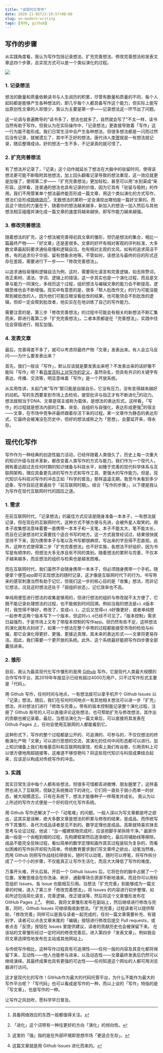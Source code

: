 ```yaml
---
title: "谈现代化写作"
date: 2020-11-05T23:19:57+08:00
slug: on-modern-writing
tags: [写作, github]
---
```


## 写作的步骤

从实践角度看，我认为写作包括记录想法、扩充完善想法、修改完善想法和发表文章这四个步骤，且实现方式可以是一个类似演化的过程。

![](/writing/images/on-modern-writing.svg)

### 1. 记录想法

想法的数量和质量依赖读书与人生阅历的积累，尽管有数量和质量的不同，每个人起码都是能够产生各种想法的，即几乎每个人都具备写作这个能力，但实际上能写出原创性文章的人却很少，我认为主要是第一步——记录想法这一环节出了问题。

这一论调与普遍教导的“读书多了，想法也就多了，自然就会写了”不太一样，读书当然有助于写作，但我认为在实际操作中，「记录想法」更直接导致着「写作」这一行为能不能形成。我们日常生活中会产生各种想法，但很多想法都是一闪而过然后没有记录，就被遗忘了，其中不乏好的想法。唐代诗人[李贺](https://baike.baidu.com/item/%E6%9D%8E%E8%B4%BA/764?fr=aladdin)就是一有想法就记录，随后整理成诗。好的想法一生不多，不记录真的就可惜了。

### 2. 扩充完善想法

有了想法并记录了，「记录」这个动作就延长了想法在大脑中的驻留时间，使得该想法更可能不断吸附其他想法，加上回头翻看记录导致的想法重现，这一效应就更是加强了，使得第二步——「扩充完善想法」更加轻松，甚至可以用”水到渠成“来形容。这样看，连普通的想法也具有记录的价值，因为它具有「驻留与吸附」的作用。我们不用管某单个想法最终能否形成一篇文章，用这个类似演化的方式写作，想法们会形成[网络效应](https://baike.baidu.com/item/%E7%BD%91%E7%BB%9C%E6%95%88%E5%BA%94/2127594?fr=aladdin)[^1]，无数想法的累积一定会涌现出哪怕是一篇好文章的。而且这个效应的力量在于，随着你的想法越来越多，新加入的想法一加入然后与其他想法相互碰撞并演化成一篇文章的速度将越来越快，即写作能力越来越强。

### 3. 修改完善想法

随着想法的扩充，这个想法被完善得初具文章的雏形，但仍是想法的集合，相比一篇最终产物——「好文章」还是差很多。文章的好坏有相对客观的评判标准，大多数文章最起码要求通俗易懂和逻辑自洽。也有相对主观的文风，如有的追求简洁干练，有的追求句子华丽、留有想象余地等。不管如何，该想法与最终的目的形式还存在差距，需要进行下一步——「修改完善想法」。

以追求通俗易懂和逻辑自洽为例，这时，需要简化语言和完善逻辑，如去除赘词，改正素材、语法、字词、逻辑上的错误。这一步其实也是一个演化过程，而且是文章与能力一同演化，多经历这个过程，组织想法与编辑文章的能力会不断提高，逻辑思维也会不断增强。现实中有意思的是，很多「帮人批改作文」的行为可能没能帮到被批改的人，因为他们可能压根没看批改的结果，也可能领会不到批改的逻辑，但却一定会帮到批改者，他实实在在地训练了自己的写作能力。

需要注意的是，第三步「修改完善想法」的过程中可能会有相关的新想法不断汇集而来，即进行着第二步「扩充完善想法」。二者本质都是在「完善想法」，实践中往往会穿插进行，相互加强。

### 4. 发表文章

最后，完善得差不多了，就可以考虑将最终产物「文章」发表出来。有人会立马反问——为什么要发表出来？

首先，我们一般谈「写作」，默认应该就是要发表出来吧？不发表出来的话好像不能叫「写作」吧？看[百度百科上对写作的定义](https://baike.baidu.com/item/%E5%86%99%E4%BD%9C/3087?fr=aladdin)，虽然杂乱，但具有共识的关键字有表达、传播、交流等，明显意味着「写作」是一个开放系统。

从实用性讲，关起门来”写作“那只能是自娱自乐，它没有压力，没有变得越来越好的动机。写的东西要拿到市场上去检验，接受批评与指正才有不断进化[^2]的动力。想法就相当于DNA，文章是宿主或称为载体，是想法的表达形式。这样看，「写作」的过程就是想法内部的汇集、突变、自组织与自强化，表达形成更强[^3]的宿主——文章，在市场中竞争并最终跟着存活下来的过程。某一文章作为静态的表达形式，它最终会被淹没在历史中，但好的想法或称之为「思想」，会蔓延开来，得永存。

## 现代化写作

写作作为一种经典的创造性脑力活动，已经伴随着人类很久了，历史上每一次重大的知识升级与技术革新，都改变着人类写作的方式与能力。我们作为一个现代人，拥有着远超过去任何时期的知识储备与科技水平，如臻于完善的现代科学体系与互联网架构，理应具备更先进的写作方式和写作工具、更强大的写作能力。但是，现代知识与科技对写作的冲击正如「科学的普及」那样遥遥无期，我至今未看到多少迹象，写作目前还普遍处于「前互联网时期」。结合「写作的步骤」，以下便是我认为写作在现代互联网时代的因应之道。

### 1. 需求

在前互联网时代，「记录想法」的最佳方式应该是随身准备一本本子，一有想法就记录，但在现在的互联网时代，这种方式不够方便与先进，会被外星人取笑的。用本子收集想法意味着要一直携带一本本子和一支笔，本子不能太大，笔不能太长，而且在记录想法时又需要找个适合书写的地方。这一方式我曾经试过，结果很快就坚持不下来，因为携带本子与笔以及书写都很麻烦，写出来的字丑得不忍直视。此外，这种方式使得第二步「扩充完善想法」也不好实施，各想法不好组织，因为书写是有顺序的，但想法大多无序且有不同的类别。随着想法的累积与完善，不仅本子越来越多，而且想法的组织与检索也是越发困难。

而在互联网时代，我们虽然不会随身携带一本本子，但必须随身携带一个手机，随便拿个便签app即可实现想法的随时记录，这才像是互联网时代下的行为。书写带来的感官刺激当然有助于记忆，但我们这一步的核心目的是「收集」想法，而非记忆想法，况且这时想法还处于「弱组织状态」，记忆效率也不高。

单纯用便签进行想法的收集是够用的，但进行想法的组织与修改就不太方便了，它既不能记录处理想法的过程，也不能做到时间回溯。例如当我的想法是`v1.0`版本时，我觉得不够好，修改了，变成`v1.1`，之后又觉得`v1.0`好像更好，或者单纯想一起参考这两个版本写下一个版本，但这时`v1.0`已经不可见了。「版本控制」需求日益强烈，于是市场上又有了带版本控制的写作app。但仍然有些不足，这样想法的演化就有点封闭了，如果一个想法在整个孕育的过程都能接受市场的检验与纠偏，那它会演化得更好、更强、更接近真理，其未来的表达形式——文章将更易存活。因此，我们需要一个更开放的系统。此外，这个系统最好能把写作四步骤全部囊括进来。

### 2. 雏形

目前，我认为最具现代化写作雏形的是用 [Github](http://github.com/) 写作。它是现代人类最大规模的合作写作平台，其2019年年报显示已经有超过4000万用户，只不过写作形式主要是「代码」。

用 Github 写作，任何时间与地点，一有想法就可以拿手机开个 Github Issues 以「记录」想法。随后，我们在任何时间地点一有其他相关想法可以进一步「扩充」想法，并对想法们进行「修改与完善」。带有的版本控制能记录整个演化过程，注册了 Github 账号的人可以直接评论这些想法，也可帮助扩充与修改想法，其作出的贡献也被记录着。最后，当想法演化为一篇文章后，可以直接将其发表在 Github Pages 上，任何会使用互联网的人都能看到它。

这种形式下，写作的整个过程都是公开的、可追溯的、可参与的，不仅仅想法的终极演化产物「文章」可以进行思想的交流，其演化的任何中间形态都可以进行。加上知识储备上我们有维基百科和互联网档案馆，检索上我们有谷歌，引用资料上可以很方便地用超链接等，这难道不够惊艳吗？将这些现代知识与科技成果结合起来，应该足以构成对传统写作的冲击。

### 3. 实践

其实日常生活中每个人都有些想法，但很多可惜都丢进微博、朋友圈里了，这样虽然也进入了互联网，但缺乏系统推动下的进化，它们将一直处于弱小而单一的状态，被大规模遗忘。只有在系统下，想法才能像种子一样萌发并成长。 我认为以上所述的写作方式便是一个好的现代化写作系统。

用 Github 写作还解决了一个「动笔难」的问题。一般人误以为写文章都是呼之欲出，这其实是误解，绝大多数文章是想法的积累与修改的结果，是成品，而传统写作下其雏形、各代次成品读者是见不到的。数学定理也是成品，高斯就特喜欢抹去思考与论证过程，他说：“当一幢建筑物完成时，应该把脚手架拆除干净。” 画家作画一般是一个由粗到细的过程，先构建框架然后逐渐细化，最后将辅助线等擦除。成品不能完全反映过程，看似简单的数学定理和画作其实过程是较为复杂的，而看似困难的写作拆开却较为简单。传统教育要求我们写文章呼之欲出，动笔当然难，而用 Github  则把写作战线拉得很长，随时可以动笔，随时可以停笔，将写作拆分成了一个个小的步骤，不仅能真正让写作生活化，而且大大降低了写作的难度。 

万事开头难，开头后易。开启一个 Github Issues 后，它将在你的脑中占据了一个位置，发散思维会在你洗澡、刷牙、通勤等场合源源不断地涌来。而且你可以用标签组织 Issues，各 Issue 也能相互引用。当想法「扩充完善」到能够成为一篇文章的时候，进入了第三步「修改完善想法」，将 Issues 的内容进行初步整理，如前所述包括简化语言，完善逻辑，改正错误等，然后将这个文章雏形发布在 GitHub Pages 上[^4]。 例如，我将文章雏形发布在副站上，然后继续进行修改与完善，同时，Github Issues 可继续吸收新想法。「扩充完善」过程读者可以提供帮助，「修改完善」同样可以是我与读者一起完成的，任何一篇文章需要补充、有错别字，读者可以点击文章末尾的「编辑」按钮进行修改后提交 Pull requests，或者点击「反馈」按钮在 Issues 里提供建议，读者的贡献历史也会被保留下来。 在该站的文章雏形经过一定时间的修改完善后，进入第四步「发表文章」，例如我会将文章选择性地发布在主站或其他网站上。

与传统写作相比，这种写作过程具有可追溯性——任何一版的内容及其变化都将保留下来，互动性——他人也能参与进来，以及动态性——文章最终发表后仍然可以继续演绎。其最终成果也具有更强的可达性——任何知道这个网址的人都可用浏览器进行访问。 

这才是现代化的写作！GitHub作为最大的代码托管平台，为什么不能作为最大的写作平台呢？「写代码」也可以看成是写作的一种，而以上谈的「写作」特指的是「写文章」，也是写作的一种。 

让写作之风劲吹，愿科学早日普及。



[^1]: 具备网络效应的东西一般都值得关注。
[^2]: 「进化」这个词带有一种往更好的方向「演化」的倾向性。
[^3]: 这里的「强」指的是在外部环境即思想市场「更适合生存」。
[^4]: 这篇文章就是用 Github Issues 进化而来的。

